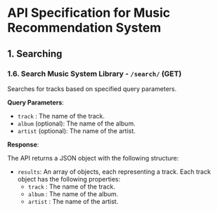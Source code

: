 # API Specification for Music Recommendation System

## 1. Searching

### 1.6. Search Music System Library - `/search/` (GET)
Searches for tracks based on specified query parameters.

**Query Parameters**:

- `track` : The name of the track.
- `album` (optional): The name of the album.
- `artist` (optional): The name of the artist.

**Response**:

The API returns a JSON object with the following structure:

- `results`: An array of objects, each representing a track. Each track object has the following properties:
    - `track`   : The name of the track.
    - `album`   : The name of the album.
    - `artist`  : The name of the artist.